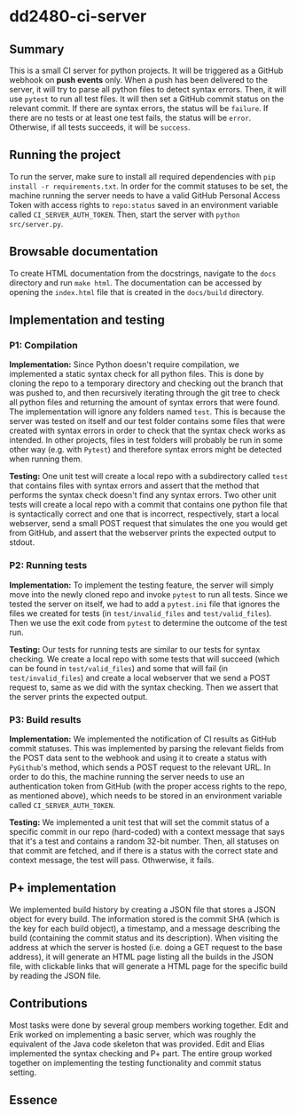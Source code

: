 # dd2480-ci-server
## Summary
This is a small CI server for python projects. It will be triggered as a GitHub webhook on **push events** only. When a push has been delivered to the server, it will try to parse all python files to detect syntax errors. Then, it will use `pytest` to run all test files. It will then set a GitHub commit status on the relevant commit. If there are syntax errors, the status will be `failure`. If there are no tests or at least one test fails, the status will be `error`. Otherwise, if all tests succeeds, it will be `success`.

## Running the project
To run the server, make sure to install all required dependencies with `pip install -r requirements.txt`. In order for the commit statuses to be set, the machine running the server needs to have a valid GitHub Personal Access Token with access rights to `repo:status` saved in an environment variable called `CI_SERVER_AUTH_TOKEN`. Then, start the server with `python src/server.py`. 

## Browsable documentation
To create HTML documentation from the docstrings, navigate to the `docs` directory and run `make html`. The documentation can be accessed by opening the `index.html` file that is created in the `docs/build` directory.

## Implementation and testing
### P1: Compilation
**Implementation:**
Since Python doesn't require compilation, we implemented a static syntax check for all python files. This is done by cloning the repo to a temporary directory and checking out the branch that was pushed to, and then recursively iterating through the git tree to check all python files and returning the amount of syntax errors that were found. The implementation will ignore any folders named `test`. This is because the server was tested on itself and our test folder contains some files that were created with syntax errors in order to check that the syntax check works as intended. In other projects, files in test folders will probably be run in some other way (e.g. with `Pytest`) and therefore syntax errors might be detected when running them. 

**Testing:** 
One unit test will create a local repo with a subdirectory called `test` that contains files with syntax errors and assert that the method that performs the syntax check doesn't find any syntax errors. Two other unit tests will create a local repo with a commit that contains one python file that is syntactically correct and one that is incorrect, respectively, start a local webserver, send a small POST request that simulates the one you would get from GitHub, and assert that the webserver prints the expected output to stdout.

### P2: Running tests
**Implementation:**
To implement the testing feature, the server will simply move into the newly cloned repo and invoke `pytest` to run all tests. Since we tested the server on itself, we had to add a `pytest.ini` file that ignores the files we created for tests (in `test/invalid_files` and `test/valid_files`). Then we use the exit code from `pytest` to determine the outcome of the test run. 

**Testing:** 
Our tests for running tests are similar to our tests for syntax checking. We create a local repo with some tests that will succeed (which can be found in `test/valid_files`) and some that will fail (in `test/invalid_files`) and create a local webserver that we send a POST request to, same as we did with the syntax checking. Then we assert that the server prints the expected output. 

### P3: Build results
**Implementation:**
We implemented the notification of CI results as GitHub commit statuses. This was implemented by parsing the relevant fields from the POST data sent to the webhook and using it to create a status with `PyGithub`'s method, which sends a POST request to the relevant URL. In order to do this, the machine running the server needs to use an authentication token from GitHub (with the proper access rights to the repo, as mentioned above), which needs to be stored in an environment variable called `CI_SERVER_AUTH_TOKEN`. 

**Testing:** 
We implemented a unit test that will set the commit status of a specific commit in our repo (hard-coded) with a context message that says that it's a test and contains a random 32-bit number. Then, all statuses on that commit are fetched, and if there is a status with the correct state and context message, the test will pass. Othwerwise, it fails. 

## P+ implementation
We implemented build history by creating a JSON file that stores a JSON object for every build. The information stored is the commit SHA (which is the key for each build object), a timestamp, and a message describing the build (containing the commit status and its description). When visiting the address at which the server is hosted (i.e. doing a GET request to the base address), it will generate an HTML page listing all the builds in the JSON file, with clickable links that will generate a HTML page for the specific build by reading the JSON file.

## Contributions
Most tasks were done by several group members working together. Edit and Erik worked on implementing a basic server, which was roughly the equivalent of the Java code skeleton that was provided. Edit and Elias implemented the syntax checking and P+ part. The entire group worked together on implementing the testing functionality and commit status setting. 

## Essence
